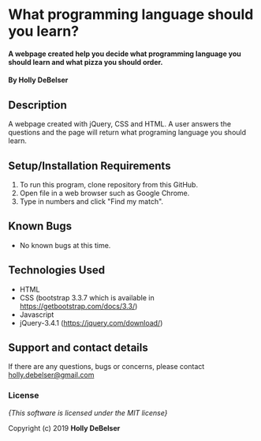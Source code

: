 # What programming language should you learn?

#### A webpage created help you decide what programming language you should learn and what pizza you should order.

#### By **Holly DeBelser**

## Description

A webpage created with jQuery, CSS and HTML.
A user answers the questions and the page will return what programing language you should learn.


## Setup/Installation Requirements

1. To run this program, clone repository from this GitHub.
2. Open file in a web browser such as Google Chrome.
3. Type in numbers and click "Find my match".


## Known Bugs
* No known bugs at this time.

## Technologies Used
  * HTML
  * CSS (bootstrap 3.3.7 which is available in https://getbootstrap.com/docs/3.3/)
  * Javascript
  * jQuery-3.4.1 (https://jquery.com/download/)

## Support and contact details

If there are any questions, bugs or concerns, please contact holly.debelser@gmail.com

### License

*{This software is licensed under the MIT license}*

Copyright (c) 2019 **Holly DeBelser**
